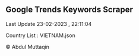 

## Google Trends Keywords Scraper 
 
Last Update 23-02-2023 , 22:11:04

Country List :
VIETNAM.json



© Abdul Muttaqin 
